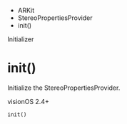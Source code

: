 

- ARKit
- StereoPropertiesProvider
-  init() 

Initializer

# init()

Initialize the StereoPropertiesProvider.

visionOS 2.4+

``` source
init()
```

